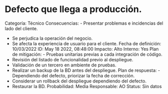 # Defecto que llega a producción.

Categoría: Técnico
Consecuencias: - Presentar problemas e incidencias del lado del cliente.
- Se perjudica la operación del negocio.
- Se afecta la experiencia de usuario para el cliente.
Fecha de definición: 10/03/2022
ID: May 18 2022, 08:48:00
Impacto: Alto
Interno: Yes
Plan de mitigación: - Pruebas unitarias previas a cada integración de código.
- Revisión del listado de funcionalidad previo al despliegue.
- Validación de un tercero en ambiente de pruebas.
- Realizar un backup de la BD antes del despliegue.
Plan de respuesta: - Dependiendo del defecto, priorizar la fecha de corrección.
- Considerar un rollback del despliegue dependiendo del defecto.
- Restaurar la BD.
Probabilidad: Media
Responsable: AO
Status: Sin datos